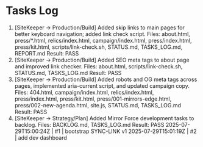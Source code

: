 # Tasks Log

1. [SiteKeeper -> Production/Build] Added skip links to main pages for better keyboard navigation; added link check script.
   Files: about.html, press/*.html, relics/index.html, campaign/index.html, press/index.html, press/kit.html, scripts/link-check.sh, STATUS.md, TASKS_LOG.md, REPORT.md
   Result: PASS
2. [SiteKeeper -> Production/Build] Added SEO meta tags to about page and improved link checker.
   Files: about.html, scripts/link-check.sh, STATUS.md, TASKS_LOG.md
   Result: PASS
3. [SiteKeeper -> Production/Build] Added robots and OG meta tags across pages, implemented aria-current script, and updated campaign copy.
   Files: 404.html, campaign/index.html, relics/index.html, press/index.html, press/kit.html, press/001-mirrors-edge.html, press/002-new-agenda.html, site.js, STATUS.md, TASKS_LOG.md
   Result: PASS
4. [SiteKeeper -> Strategy/Plan] Added Mirror Force development tasks to backlog.
   Files: BACKLOG.md, TASKS_LOG.md
   Result: PASS
2025-07-29T15:00:24Z  |  #1  |  bootstrap SYNC-LINK v1
2025-07-29T15:01:19Z  |  #2  |  add dev dashboard
